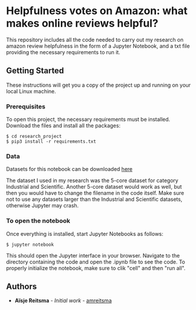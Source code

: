 # Helpfulness votes on Amazon: what makes online reviews helpful?
This repository includes all the code needed to carry out my research on amazon review helpfulness in the form of a Jupyter Notebook, and a txt file providing the necessary requirements to run it.

## Getting Started

These instructions will get you a copy of the project up and running on your local Linux machine. 

### Prerequisites

To open this project, the necessary requirements must be installed. Download the files and install all the packages:

```
$ cd research_project
$ pip3 install -r requirements.txt
```

### Data
Datasets for this notebook can be downloaded [here](https://nijianmo.github.io/amazon/index.html)

The dataset I used in my research was the 5-core dataset for category Industrial and Scientific. Another 5-core dataset would work as well, but then you would have to change the filename in the code itself. Make sure not to use any datasets larger than the Industrial and Scientific datasets, otherwise Jupyter may crash.

### To open the notebook

Once everything is installed, start Jupyter Notebooks as follows:

```
$ jupyter notebook
```
This should open the Jupyter interface in your browser. Navigate to the directory containing the code and open the .ipynb file to see the code. To properly initialize the notebook, make sure to clik "cell" and then "run all".

## Authors

* **Aïsje Reitsma** - *Initial work* - [amreitsma](https://github.com/amreitsma)
